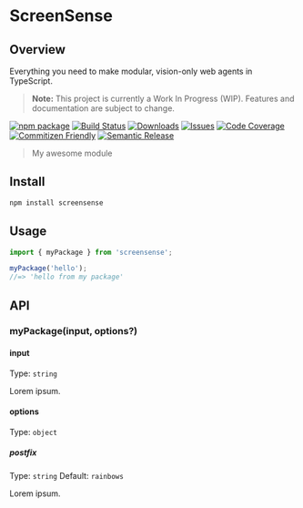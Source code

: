 # ScreenSense

## Overview

Everything you need to make modular, vision-only web agents in TypeScript.

> **Note:** This project is currently a Work In Progress (WIP). Features and documentation are subject to change.

[![npm package][npm-img]][npm-url]
[![Build Status][build-img]][build-url]
[![Downloads][downloads-img]][downloads-url]
[![Issues][issues-img]][issues-url]
[![Code Coverage][codecov-img]][codecov-url]
[![Commitizen Friendly][commitizen-img]][commitizen-url]
[![Semantic Release][semantic-release-img]][semantic-release-url]

> My awesome module

## Install

```bash
npm install screensense
```

## Usage

```ts
import { myPackage } from 'screensense';

myPackage('hello');
//=> 'hello from my package'
```

## API

### myPackage(input, options?)

#### input

Type: `string`

Lorem ipsum.

#### options

Type: `object`

##### postfix

Type: `string`
Default: `rainbows`

Lorem ipsum.

[build-img]: https://github.com/AlanDuong07/screensense/actions/workflows/release.yml/badge.svg
[build-url]: https://github.com/AlanDuong07/screensense/actions/workflows/release.yml
[downloads-img]: https://img.shields.io/npm/dt/screensense
[downloads-url]: https://www.npmtrends.com/screensense
[npm-img]: https://img.shields.io/npm/v/screensense
[npm-url]: https://www.npmjs.com/package/screensense
[issues-img]: https://img.shields.io/github/issues/AlanDuong07/screensense
[issues-url]: https://github.com/AlanDuong07/screensense/issues
[codecov-img]: https://codecov.io/gh/AlanDuong07/screensense/branch/main/graph/badge.svg
[codecov-url]: https://codecov.io/gh/AlanDuong07/screensense
[semantic-release-img]: https://img.shields.io/badge/%20%20%F0%9F%93%A6%F0%9F%9A%80-semantic--release-e10079.svg
[semantic-release-url]: https://github.com/semantic-release/semantic-release
[commitizen-img]: https://img.shields.io/badge/commitizen-friendly-brightgreen.svg
[commitizen-url]: http://commitizen.github.io/cz-cli/
